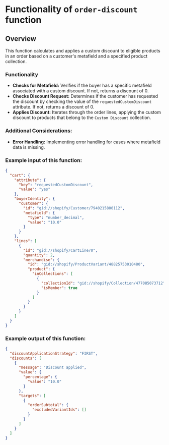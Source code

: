 # Functionality of `order-discount` function

## Overview
This function calculates and applies a custom discount to eligible products in an order based on a customer's metafield and a specified product collection.

### Functionality
- **Checks for Metafield:** Verifies if the buyer has a specific metafield associated with a custom discount. If not, returns a discount of 0.
- **Checks Discount Request:** Determines if the customer has requested the discount by checking the value of the `requestedCustomDiscount` attribute. If not, returns a discount of 0.
- **Applies Discount:** Iterates through the order lines, applying the custom discount to products that belong to the `Custom Discount` collection.

### Additional Considerations:
- **Error Handling:** Implementing error handling for cases where metafield data is missing.

### Example input of this function:
```json
{
  "cart": {
    "attribute": {
      "key": "requestedCustomDiscount",
      "value": "yes"
    },
    "buyerIdentity": {
      "customer": {
        "id": "gid://shopify/Customer/7940215800112",
        "metafield": {
          "type": "number_decimal",
          "value": "10.0"
        }
      }
    },
    "lines": [
      {
        "id": "gid://shopify/CartLine/0",
        "quantity": 2,
        "merchandise": {
          "id": "gid://shopify/ProductVariant/48825753010480",
          "product": {
            "inCollections": [
              {
                "collectionId": "gid://shopify/Collection/477085073712",
                "isMember": true
              }
            ]
          }
        }
      }
    ]
  }
}
```

### Example output of this function:
```json
{
  "discountApplicationStrategy": "FIRST",
  "discounts": [
    {
      "message": "Discount applied",
      "value": {
        "percentage": {
          "value": "10.0"
        }
      },
      "targets": [
        {
          "orderSubtotal": {
            "excludedVariantIds": []
          }
        }
      ]
    }
  ]
}
```